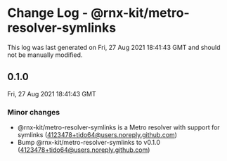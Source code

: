 # Change Log - @rnx-kit/metro-resolver-symlinks

This log was last generated on Fri, 27 Aug 2021 18:41:43 GMT and should not be manually modified.

<!-- Start content -->

## 0.1.0

Fri, 27 Aug 2021 18:41:43 GMT

### Minor changes

- @rnx-kit/metro-resolver-symlinks is a Metro resolver with support for symlinks (4123478+tido64@users.noreply.github.com)
- Bump @rnx-kit/metro-resolver-symlinks to v0.1.0 (4123478+tido64@users.noreply.github.com)
